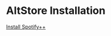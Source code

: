# AltStore Installation
[Install Spotify++](altstore://install?url=https://raw.githubusercontent.com/henryli17/sideload-ipas/main/f9usau09f2jkasds.ipa)
